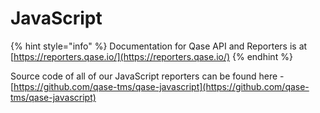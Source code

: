 # JavaScript

{% hint style="info" %}
Documentation for Qase API and Reporters is at [https://reporters.qase.io/](https://reporters.qase.io/)
{% endhint %}

Source code of all of our JavaScript reporters can be found here - [https://github.com/qase-tms/qase-javascript](https://github.com/qase-tms/qase-javascript)
